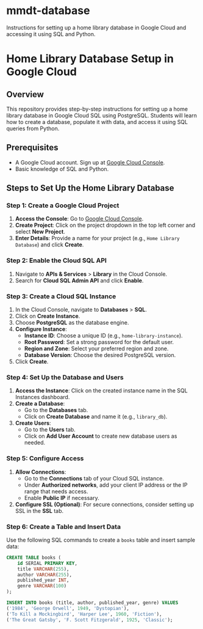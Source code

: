 # mmdt-database
Instructions for setting up a home library database in Google Cloud and accessing it using SQL and Python.

# Home Library Database Setup in Google Cloud

## Overview
This repository provides step-by-step instructions for setting up a home library database in Google Cloud SQL using PostgreSQL. Students will learn how to create a database, populate it with data, and access it using SQL queries from Python.

## Prerequisites
- A Google Cloud account. Sign up at [Google Cloud Console](https://console.cloud.google.com/).
- Basic knowledge of SQL and Python.

## Steps to Set Up the Home Library Database

### Step 1: Create a Google Cloud Project
1. **Access the Console**: Go to [Google Cloud Console](https://console.cloud.google.com/).
2. **Create Project**: Click on the project dropdown in the top left corner and select **New Project**.
3. **Enter Details**: Provide a name for your project (e.g., `Home Library Database`) and click **Create**.

### Step 2: Enable the Cloud SQL API
1. Navigate to **APIs & Services** > **Library** in the Cloud Console.
2. Search for **Cloud SQL Admin API** and click **Enable**.

### Step 3: Create a Cloud SQL Instance
1. In the Cloud Console, navigate to **Databases** > **SQL**.
2. Click on **Create Instance**.
3. Choose **PostgreSQL** as the database engine.
4. **Configure Instance**:
   - **Instance ID**: Choose a unique ID (e.g., `home-library-instance`).
   - **Root Password**: Set a strong password for the default user.
   - **Region and Zone**: Select your preferred region and zone.
   - **Database Version**: Choose the desired PostgreSQL version.
5. Click **Create**.

### Step 4: Set Up the Database and Users
1. **Access the Instance**: Click on the created instance name in the SQL Instances dashboard.
2. **Create a Database**:
   - Go to the **Databases** tab.
   - Click on **Create Database** and name it (e.g., `library_db`).
3. **Create Users**:
   - Go to the **Users** tab.
   - Click on **Add User Account** to create new database users as needed.

### Step 5: Configure Access
1. **Allow Connections**:
   - Go to the **Connections** tab of your Cloud SQL instance.
   - Under **Authorized networks**, add your client IP address or the IP range that needs access.
   - Enable **Public IP** if necessary.
2. **Configure SSL (Optional)**: For secure connections, consider setting up SSL in the **SSL** tab.

### Step 6: Create a Table and Insert Data
Use the following SQL commands to create a `books` table and insert sample data:

```sql
CREATE TABLE books (
    id SERIAL PRIMARY KEY,
    title VARCHAR(255),
    author VARCHAR(255),
    published_year INT,
    genre VARCHAR(100)
);

INSERT INTO books (title, author, published_year, genre) VALUES
('1984', 'George Orwell', 1949, 'Dystopian'),
('To Kill a Mockingbird', 'Harper Lee', 1960, 'Fiction'),
('The Great Gatsby', 'F. Scott Fitzgerald', 1925, 'Classic');

